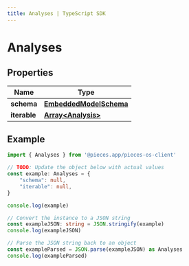 ```yaml
---
title: Analyses | TypeScript SDK
---
```



# Analyses


## Properties

Name | Type
------------ | -------------
**schema** | [**EmbeddedModelSchema**](EmbeddedModelSchema)
**iterable** | [**Array&lt;Analysis&gt;**](Analysis)

## Example

```typescript
import { Analyses } from '@pieces.app/pieces-os-client'

// TODO: Update the object below with actual values
const example: Analyses = {
    "schema": null,
    "iterable": null,
}

console.log(example)

// Convert the instance to a JSON string
const exampleJSON: string = JSON.stringify(example)
console.log(exampleJSON)

// Parse the JSON string back to an object
const exampleParsed = JSON.parse(exampleJSON) as Analyses
console.log(exampleParsed)
```


